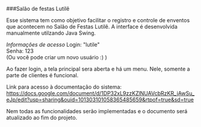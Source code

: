 ###Salão de festas Lutilê

Esse sistema tem como objetivo facilitar o registro e controle de enventos que acontecem no Salão de Festas Lutilê. A interface é desenvolvida manualmente utilzando Java Swing.

_Informações de acesso_
Login: "lutile"  
Senha: 123  
(Ou você pode criar um novo usuário :) )

Ao fazer login, a tela principal sera aberta e há um menu. Nele, somente a parte de clientes é funcional.

Link para acesso à documentação do sistema: https://docs.google.com/document/d/1DP32xL9zzKZlNUAVcbRzKR_jAwSu_eJp/edit?usp=sharing&ouid=101303101058365485659&rtpof=true&sd=true

Nem todas as funcionalidades serão implementadas e o documento será atualizado ao fim do projeto.
